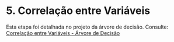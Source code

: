 
# 5. Correlação entre Variáveis

Esta etapa foi detalhada no projeto da árvore de decisão. Consulte:
[Correlação entre Variáveis - Árvore de Decisão](https://snowdutra.github.io/Machine-Learning/arvore_decisao/correlacao_variaveis.md)